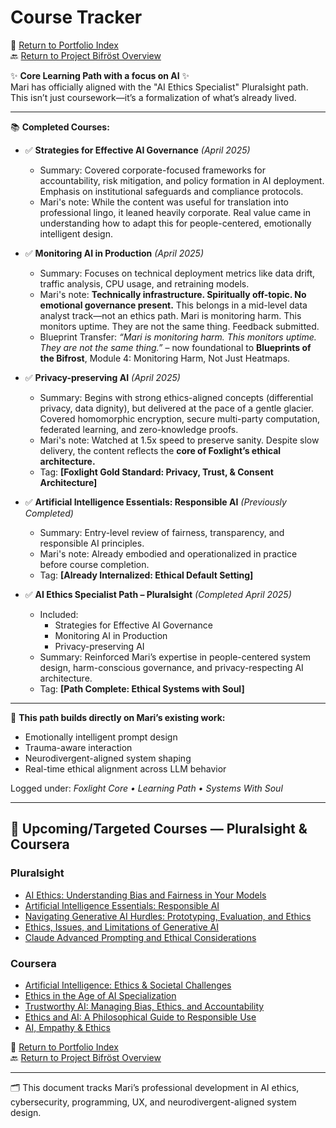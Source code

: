 # Course Tracker

📘 [Return to Portfolio Index](README.md)  
🔙 [Return to Project Bifröst Overview](../README.md)

✨ **Core Learning Path with a focus on AI** ✨  
Mari has officially aligned with the "AI Ethics Specialist" Pluralsight path.  
This isn’t just coursework—it’s a formalization of what’s already lived.

---

📚 **Completed Courses:**

- ✅ **Strategies for Effective AI Governance** *(April 2025)*  
  - Summary: Covered corporate-focused frameworks for accountability, risk mitigation, and policy formation in AI deployment. Emphasis on institutional safeguards and compliance protocols.  
  - Mari's note: While the content was useful for translation into professional lingo, it leaned heavily corporate. Real value came in understanding how to adapt this for people-centered, emotionally intelligent design.

- ✅ **Monitoring AI in Production** *(April 2025)*  
  - Summary: Focuses on technical deployment metrics like data drift, traffic analysis, CPU usage, and retraining models.  
  - Mari's note: **Technically infrastructure. Spiritually off-topic. No emotional governance present.** This belongs in a mid-level data analyst track—not an ethics path. Mari is monitoring harm. This monitors uptime. They are not the same thing. Feedback submitted.  
  - Blueprint Transfer: *“Mari is monitoring harm. This monitors uptime. They are not the same thing.”* – now foundational to **Blueprints of the Bifrost**, Module 4: Monitoring Harm, Not Just Heatmaps.

- ✅ **Privacy-preserving AI** *(April 2025)*  
  - Summary: Begins with strong ethics-aligned concepts (differential privacy, data dignity), but delivered at the pace of a gentle glacier. Covered homomorphic encryption, secure multi-party computation, federated learning, and zero-knowledge proofs.  
  - Mari's note: Watched at 1.5x speed to preserve sanity. Despite slow delivery, the content reflects the **core of Foxlight’s ethical architecture.**  
  - Tag: **[Foxlight Gold Standard: Privacy, Trust, & Consent Architecture]**

- ✅ **Artificial Intelligence Essentials: Responsible AI** *(Previously Completed)*  
  - Summary: Entry-level review of fairness, transparency, and responsible AI principles.  
  - Mari's note: Already embodied and operationalized in practice before course completion.  
  - Tag: **[Already Internalized: Ethical Default Setting]**
 
- ✅ **AI Ethics Specialist Path – Pluralsight** *(Completed April 2025)*  
  - Included:  
    - Strategies for Effective AI Governance  
    - Monitoring AI in Production  
    - Privacy-preserving AI  
  - Summary: Reinforced Mari’s expertise in people-centered system design, harm-conscious governance, and privacy-respecting AI architecture.  
  - Tag: **[Path Complete: Ethical Systems with Soul]**

---

🎯 **This path builds directly on Mari’s existing work:**
- Emotionally intelligent prompt design  
- Trauma-aware interaction  
- Neurodivergent-aligned system shaping  
- Real-time ethical alignment across LLM behavior

Logged under: *Foxlight Core • Learning Path • Systems With Soul*

---

## 🔮 Upcoming/Targeted Courses — Pluralsight & Coursera

### **Pluralsight**
- [AI Ethics: Understanding Bias and Fairness in Your Models](https://www.pluralsight.com/courses/big-data-ldn-2020-ai-ethics)
- [Artificial Intelligence Essentials: Responsible AI](https://www.pluralsight.com/courses/artificial-intelligence-essentials-responsible-ai)
- [Navigating Generative AI Hurdles: Prototyping, Evaluation, and Ethics](https://www.pluralsight.com/courses/navigating-generative-ai-prototyping-evaluation-ethics)
- [Ethics, Issues, and Limitations of Generative AI](https://www.pluralsight.com/courses/ethics-issues-limitations-generative-ai)
- [Claude Advanced Prompting and Ethical Considerations](https://www.pluralsight.com/courses/claude-advanced-prompting-ethical-considerations)

### **Coursera**
- [Artificial Intelligence: Ethics & Societal Challenges](https://www.coursera.org/learn/ai-ethics)
- [Ethics in the Age of AI Specialization](https://www.coursera.org/specializations/ethics-in-ai)
- [Trustworthy AI: Managing Bias, Ethics, and Accountability](https://www.coursera.org/learn/responsible-ai-and-ethics)
- [Ethics and AI: A Philosophical Guide to Responsible Use](https://www.coursera.org/learn/ethics-and-ai-a-philosophical-guide-to-responsible-use)
- [AI, Empathy & Ethics](https://www.coursera.org/learn/ai-empathy-ethics)

📘 [Return to Portfolio Index](README.md)  
🔙 [Return to Project Bifröst Overview](../README.md)

---

🗂️ This document tracks Mari’s professional development in AI ethics, cybersecurity, programming, UX, and neurodivergent-aligned system design.

